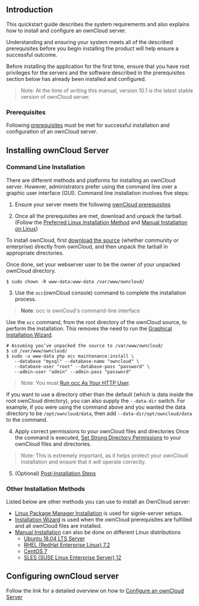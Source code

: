 ## Introduction 

This quickstart guide describes the system requirements and also explains how to install and configure an ownCloud server.  

Understanding and ensuring your system meets all of the described prerequisites before you begin installing the product will help ensure a successful outcome.

Before installing the application for the first time, ensure that you have root privileges for the servers and the software described in the prerequisites section below has already been installed and configured.  

>Note: At the time of writing this manual, version 10.1 is the latest stable version of ownCloud server.

### Prerequisites
Following [prerequisites](https://github.com/gk7700/Introduction/blob/master/Installation%20Prerequisites.md) must be met for successful installation and configuration of an ownCloud server. 

## Installing ownCloud Server
### Command Line Installation  
There are different methods and platforms for installing an ownCloud server. However, administrators prefer using the command line over a graphic user interface (GUI). Command line installation involves five steps:

1.	Ensure your server meets the following [ownCloud prerequisites](https://doc.owncloud.org/server/10.0/admin_manual/installation/manual_installation.html#prerequisites)  

2.	Once all the prerequisites are met, download and unpack the tarball. (Follow the [Preferred Linux Installation Method](https://doc.owncloud.org/server/9.1/admin_manual/installation/linux_installation.html) and [Manual Installation on Linux](https://doc.owncloud.org/server/9.1/admin_manual/installation/source_installation.html)) 

To install ownCloud, first [download the source](https://owncloud.org/download/#instructions-server) (whether community or enterprise) directly from ownCloud, and then unpack the tarball in appropriate directories.  

Once done, set your webserver user to be the owner of your unpacked ownCloud directory.  

	$ sudo chown -R www-data:www-data /var/www/owncloud/

3.	Use the `occ`(ownCloud console) command to complete the installation process. 
>**Note**: occ is ownCoud's command-line interface

Use the `occ` command, from the root directory of the ownCloud source, to perform the installation. This removes the need to run the [Graphical Installation Wizard](https://doc.owncloud.org/server/10.0/admin_manual/installation/installation_wizard.html).

	# Assuming you’ve unpacked the source to /var/www/owncloud/
	$ cd /var/www/owncloud/
	$ sudo -u www-data php occ maintenance:install \
	   --database "mysql" --database-name "owncloud" \
	   --database-user "root" --database-pass "password" \
 	   --admin-user "admin" --admin-pass "password"

>Note: You must [Run occ As Your HTTP User](https://doc.owncloud.org/server/9.1/admin_manual/configuration_server/occ_command.html#http-user-label).

If you want to use a directory other than the default (which is data inside the root ownCloud directory), you can also supply the `--data-dir` switch. For example, if you were using the command above and you wanted the data directory to be `/opt/owncloud/data`, then add `--data-dir/opt/owncloud/data` to the command.

4.	Apply correct permissions to your ownCloud files and directories
Once the command is executed, [Set Strong Directory Permissions]( https://doc.owncloud.org/server/10.0/admin_manual/installation/manual_installation.html#set-strong-directory-permissions) to your ownCloud files and directories.

>Note: This is extremely important, as it helps protect your ownCloud installation and ensure that it will operate correctly.

5.	(Optional) [Post-Installation Steps](https://doc.owncloud.org/server/10.1/admin_manual/installation/installation_wizard.html#post-installation-steps)

### Other Installation Methods 
Listed below are other methods you can use to install an OwnCloud server:
* [Linux Package Manager Installation](https://doc.owncloud.org/server/10.1/admin_manual/installation/linux_installation.html) is used for signle-server setups.
* [Installation Wizard](https://doc.owncloud.org/server/10.1/admin_manual/installation/installation_wizard.html) is used when the ownCloud prerequisites are fulfilled and all ownCloud files are installed.
* [Manual Installation](https://doc.owncloud.org/server/10.1/admin_manual/installation/manual_installation.html) can also be done on different Linux distributions
     * [Ubuntu 18.04 LTS Server](https://doc.owncloud.org/server/10.1/admin_manual/installation/manual_installation.html#on-ubuntu-18.04-lts-server)
     * [RHEL (RedHat Enterprise Linux) 7.2](https://doc.owncloud.org/server/10.1/admin_manual/installation/manual_installation.html#rhel-redhat-enterprise-linux-7.2) 
     * [CentOS 7](https://doc.owncloud.org/server/10.1/admin_manual/installation/manual_installation.html#centos-7)
     * [SLES (SUSE Linux Enterprise Server) 12](https://doc.owncloud.org/server/10.1/admin_manual/installation/manual_installation.html#sles-suse-linux-enterprise-server-12)
     
## Configuring ownCloud server
Follow the link for a detailed overview on how to [Configure an ownCloud Server](https://github.com/gk7700/Introduction/blob/master/Configuration.md)
